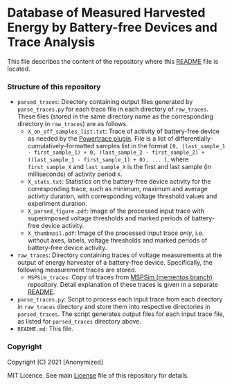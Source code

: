 # Database of Measured Harvested Energy by Battery-free Devices and Trace Analysis

This file describes the content of the repository where this [README](README.md) file is located.

### Structure of this repository

- `parsed_traces`: Directory containing output files generated by `parse_traces.py` for each trace file in each directory of `raw_traces`. These files (stored in the same directory name as the corresponding directory in `raw_traces`) are as follows.
    - `X_on_off_samples_list.txt`: Trace of activity of battery-free device as needed by the [Powertrace plugin](https://github.com/iiKoe/ICEmu/blob/master/src/plugins/powertrace_plugin/Powertrace.cpp). File is a list of differentially-cumulatively-formatted samples list in the format 
`[0, (last_sample_1 - first_sample_1) + 0, (last_sample_2 - first_sample_2) + ((last_sample_1 - first_sample_1) + 0), ... ]`, where `first_sample_X` and `last_sample_X` is the first and last sample (in milliseconds) of activity period `X`.
    - `X_stats.txt`: Statistics on the battery-free device activity for the corresponding trace, such as minimum, maximum and average activity duration, with corresponding voltage threshold values and experiment duration.
    - `X_parsed_figure.pdf`: Image of the processed input trace with superimposed voltage thresholds and marked periods of battery-free device activity.
    - `X_thumbnail.pdf`: Image of the processed input trace _only_, i.e. without axes, labels, voltage thresholds and marked periods of battery-free device activity.
- `raw_traces`: Directory containing traces of voltage measurements at the output of energy harvester of a battery-free device. Specifically, the following measurement traces are stored.
  - `MSPSim_traces`: Copy of traces from [MSPSim (mementos branch)](https://github.com/ransford/mspsim/tree/mementos/traces) repository. Detail explanation of these traces is given in a separate [README](raw_traces/MSPSim_traces/README.md).
- `parse_traces.py`: Script to process each input trace from each directory in `raw_traces` directory and store them into respective directories in `parsed_traces`. The script generates output files for each input trace file, as listed for `parsed_traces` directory above.
- `README.md`: This file.

### Copyright

Copyright (C) 2021 [Anonymized]

MIT Licence. See main [License](../../../LICENSE) file of this repository for details.